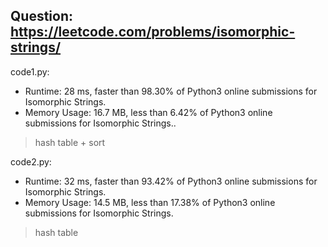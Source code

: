 ## Question: https://leetcode.com/problems/isomorphic-strings/

code1.py:
* Runtime: 28 ms, faster than 98.30% of Python3 online submissions for Isomorphic Strings.
* Memory Usage: 16.7 MB, less than 6.42% of Python3 online submissions for Isomorphic Strings..
> hash table + sort

code2.py:
* Runtime: 32 ms, faster than 93.42% of Python3 online submissions for Isomorphic Strings.
* Memory Usage: 14.5 MB, less than 17.38% of Python3 online submissions for Isomorphic Strings.
> hash table